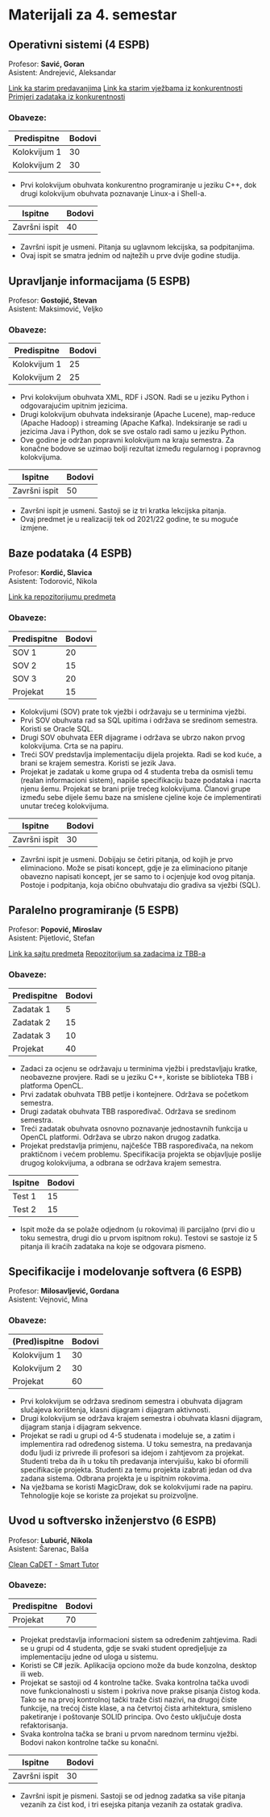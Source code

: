 # Materijali za 4. semestar
  
    
## Operativni sistemi (4 ESPB)
Profesor: **Savić, Goran**  
Asistent: Andrejević, Aleksandar 

[Link ka starim predavanjima](https://www.youtube.com/watch?v=Mu_Qc25dz0I&list=PLrcYJ7SYyAtPG0ZCx4MnWFahoRR24KT3i)
[Link ka starim vježbama iz konkurentnosti](https://www.youtube.com/watch?v=u4gNYV1nPqE&list=PLrcYJ7SYyAtPerCv5JO0Se5QQcmIIqLA1)
[Primjeri zadataka iz konkurentnosti](https://www.youtube.com/user/ftnenastava/featured)

### Obaveze:

| Predispitne  | Bodovi
| ------------- | ------------- | 
| Kolokvijum 1  | 30
| Kolokvijum 2  | 30
 
* Prvi kolokvijum obuhvata konkurentno programiranje u jeziku C++, dok drugi kolokvijum obuhvata poznavanje Linux-a i Shell-a.

| Ispitne | Bodovi
| ------------- | ------------- | 
| Završni ispit  | 40

* Završni ispit je usmeni. Pitanja su uglavnom lekcijska, sa podpitanjima.
* Ovaj ispit se smatra jednim od najtežih u prve dvije godine studija.


## Upravljanje informacijama (5 ESPB)
Profesor: **Gostojić, Stevan**  
Asistent: Maksimović, Veljko  

### Obaveze:
| Predispitne  | Bodovi
| ------------- | ------------- | 
| Kolokvijum 1 | 25
| Kolokvijum 2 | 25

* Prvi kolokvijum obuhvata XML, RDF i JSON. Radi se u jeziku Python i odgovarajućim upitnim jezicima.
* Drugi kolokvijum obuhvata indeksiranje (Apache Lucene), map-reduce (Apache Hadoop) i streaming (Apache Kafka). Indeksiranje se radi u jezicima Java i Python, dok se sve ostalo radi samo u jeziku Python.
* Ove godine je održan popravni kolokvijum na kraju semestra. Za konačne bodove se uzimao bolji rezultat između regularnog i popravnog kolokvijuma.

| Ispitne  | Bodovi
| ------------- | ------------- | 
| Završni ispit | 50

* Završni ispit je usmeni. Sastoji se iz tri kratka lekcijska pitanja. 
* Ovaj predmet je u realizaciji tek od 2021/22 godine, te su moguće izmjene.


## Baze podataka (4 ESPB)
Profesor: **Kordić, Slavica**  
Asistent: Todorović, Nikola

[Link ka repozitorijumu predmeta](http://www.acs.uns.ac.rs/sr/node/237/28)

### Obaveze:

| Predispitne  | Bodovi
| ------------- | ------------- | 
| SOV 1 | 20
| SOV 2 | 15
| SOV 3 | 20
| Projekat | 15

* Kolokvijumi (SOV) prate tok vježbi i održavaju se u terminima vježbi. 
* Prvi SOV obuhvata rad sa SQL upitima i održava se sredinom semestra. Koristi se Oracle SQL.
* Drugi SOV obuhvata EER dijagrame i održava se ubrzo nakon prvog kolokvijuma. Crta se na papiru.
* Treći SOV predstavlja implementaciju dijela projekta. Radi se kod kuće, a brani se krajem semestra. Koristi se jezik Java.
* Projekat je zadatak u kome grupa od 4 studenta treba da osmisli temu (realan informacioni sistem), napiše specifikaciju baze podataka i nacrta njenu šemu. Projekat se brani prije trećeg kolokvijuma. Članovi grupe između sebe dijele šemu baze na smislene cjeline koje će implementirati unutar trećeg kolokvijuma.

| Ispitne  | Bodovi
| ------------- | ------------- | 
| Završni ispit | 30

* Završni ispit je usmeni. Dobijaju se četiri pitanja, od kojih je prvo eliminaciono. Može se pisati koncept, gdje je za eliminaciono pitanje obavezno napisati koncept, jer se samo to i ocjenjuje kod ovog pitanja. Postoje i podpitanja, koja obično obuhvataju dio gradiva sa vježbi (SQL).


## Paralelno programiranje (5 ESPB)
Profesor: **Popović, Miroslav**  
Asistent: Pijetlović, Stefan

[Link ka sajtu predmeta](https://www.rt-rk.uns.ac.rs/?q=predmeti/siit/pp-paralelno-programiranje)
[Repozitorijum sa zadacima iz TBB-a](https://github.com/oneapi-src/oneTBB)

### Obaveze:

| Predispitne  | Bodovi
| ------------- | ------------- | 
| Zadatak 1 | 5
| Zadatak 2 | 15
| Zadatak 3 | 10
| Projekat | 40

* Zadaci za ocjenu se održavaju u terminima vježbi i predstavljaju kratke, neobavezne provjere. Radi se u jeziku C++, koriste se biblioteka TBB i platforma OpenCL.
* Prvi zadatak obuhvata TBB petlje i kontejnere. Održava se početkom semestra.
* Drugi zadatak obuhvata TBB raspoređivač. Održava se sredinom semestra.
* Treći zadatak obuhvata osnovno poznavanje jednostavnih funkcija u OpenCL platformi. Održava se ubrzo nakon drugog zadatka.
* Projekat predstavlja primjenu, najčešće TBB raspoređivača, na nekom praktičnom i većem problemu. Specifikacija projekta se objavljuje poslije drugog kolokvijuma, a odbrana se održava krajem semestra.

| Ispitne | Bodovi
| ------------- | ------------- | 
| Test 1 | 15
| Test 2 | 15

* Ispit može da se polaže odjednom (u rokovima) ili parcijalno (prvi dio u toku semestra, drugi dio u prvom ispitnom roku). Testovi se sastoje iz 5 pitanja ili kraćih zadataka na koje se odgovara pismeno.


## Specifikacije i modelovanje softvera (6 ESPB)
Profesor: **Milosavljević, Gordana**  
Asistent: Vejnović, Mina

### Obaveze:

| (Pred)ispitne  | Bodovi
| ------------- | ------------- | 
| Kolokvijum 1 | 30
| Kolokvijum 2 | 30
| Projekat | 60  

* Prvi kolokvijum se održava sredinom semestra i obuhvata dijagram slučajeva korištenja, klasni dijagram i dijagram aktivnosti.
* Drugi kolokvijum se održava krajem semestra i obuhvata klasni dijagram, dijagram stanja i dijagram sekvence.
* Projekat se radi u grupi od 4-5 studenata i modeluje se, a zatim i implementira rad određenog sistema. U toku semestra, na predavanja dođu ljudi iz privrede ili profesori sa idejom i zahtjevom za projekat. Studenti treba da ih u toku tih predavanja intervjuišu, kako bi oformili specifikacije projekta. Studenti za temu projekta izabrati jedan od dva zadana sistema. Odbrana projekta je u ispitnim rokovima.
* Na vježbama se koristi MagicDraw, dok se kolokvijumi rade na papiru. Tehnologije koje se koriste za projekat su proizvoljne.

## Uvod u softversko inženjerstvo (6 ESPB)
Profesor: **Luburić, Nikola**  
Asistent: Šarenac, Balša

[Clean CaDET - Smart Tutor](http://clean-cadet.tech/home)

### Obaveze:

| Predispitne  | Bodovi
| ------------- | ------------- | 
| Projekat | 70 

* Projekat predstavlja informacioni sistem sa određenim zahtjevima. Radi se u grupi od 4 studenta, gdje se svaki student opredjeljuje za implementaciju jedne od uloga u sistemu.
* Koristi se C# jezik. Aplikacija opciono može da bude konzolna, desktop ili web.
* Projekat se sastoji od 4 kontrolne tačke. Svaka kontrolna tačka uvodi nove funkcionalnosti u sistem i pokriva nove prakse pisanja čistog koda. Tako se na prvoj kontrolnoj tački traže čisti nazivi, na drugoj čiste funkcije, na trećoj čiste klase, a na četvrtoj čista arhitektura, smisleno paketiranje i poštovanje SOLID principa. Ovo često uključuje dosta refaktorisanja.
* Svaka kontrolna tačka se brani u prvom narednom terminu vježbi. Bodovi nakon kontrolne tačke su konačni.

| Ispitne  | Bodovi
| ------------- | ------------- | 
| Završni ispit | 30

* Završni ispit je pismeni. Sastoji se od jednog zadatka sa više pitanja vezanih za čist kod, i tri esejska pitanja vezanih za ostatak gradiva.
